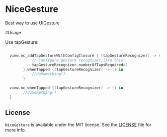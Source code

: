 # NiceGesture
Best way to use UIGesture

#Usage

Use tapGesture:

```swift

  view.nc_addTapGestureWithConfigClosure { (tapGestureRecognizer) -> () in
            // Configure gesture recognizer,like this:
            tapGestureRecognizer.numberOfTapsRequired=2
        }.whenTapped {(tapGestureRecognizer) -> () in
            //doSomething()
        }
        
  view.nc_whenTapped {(tapGestureRecognizer) -> () in
        //doSomething()
  }

```

## License

`NiceGesture` is available under the MIT license. See the [LICENSE](./LICENSE) file for more info.